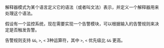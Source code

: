 解释器模式为某个语言定义它的语法（或者叫文法）表示，并定义一个解释器用来处理这个语法。


假设有一个监控系统，现在需要实现一个告警模块，可以根据输入的告警规则来决定是否触发告警。

告警规则支持 `&&`, `>`, `<` 3种运算符，其中 `>`, `<` 优先级比 `&&` 更高。






